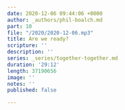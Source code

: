 ```yaml
---
date: 2020-12-06 09:44:06 +0000
author: _authors/phil-boalch.md
part: 10
file: "/2020/2020-12-06.mp3"
title: Are we ready?
scripture: ''
description: ''
series: _series/together-together.md
duration: '29:12'
length: 37190656
image: ''
notes: ''
published: false

---
```

